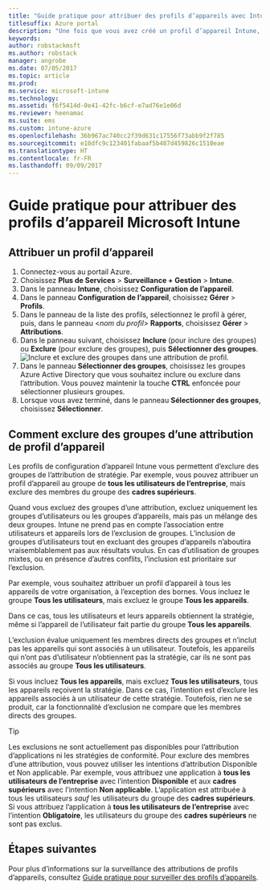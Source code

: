 ```yaml
---
title: "Guide pratique pour attribuer des profils d’appareils avec Intune"
titlesuffix: Azure portal
description: "Une fois que vous avez créé un profil d’appareil Intune, apprenez à l’attribuer à des appareils dans cette rubrique."
keywords: 
author: robstackmsft
ms.author: robstack
manager: angrobe
ms.date: 07/05/2017
ms.topic: article
ms.prod: 
ms.service: microsoft-intune
ms.technology: 
ms.assetid: f6f5414d-0e41-42fc-b6cf-e7ad76e1e06d
ms.reviewer: heenamac
ms.suite: ems
ms.custom: intune-azure
ms.openlocfilehash: 36b967ac740cc2f39d631c17556f73abb9f2f785
ms.sourcegitcommit: e10dfc9c123401fabaaf5b487d459826c1510eae
ms.translationtype: HT
ms.contentlocale: fr-FR
ms.lasthandoff: 09/09/2017
---
```

# <a name="how-to-assign-microsoft-intune-device-profiles"></a>Guide pratique pour attribuer des profils d’appareil Microsoft Intune

## <a name="assign-a-device-profile"></a>Attribuer un profil d’appareil

1. Connectez-vous au portail Azure.
2. Choisissez **Plus de Services** > **Surveillance + Gestion** > **Intune**.
3. Dans le panneau **Intune**, choisissez **Configuration de l’appareil**.
1. Dans le panneau **Configuration de l’appareil**, choisissez **Gérer** > **Profils**.
2. Dans le panneau de la liste des profils, sélectionnez le profil à gérer, puis, dans le panneau <*nom du profil*> **Rapports**, choisissez **Gérer** > **Attributions**.
3. Dans le panneau suivant, choisissez **Inclure** (pour inclure des groupes) ou **Exclure** (pour exclure des groupes), puis **Sélectionner des groupes**.
![Inclure et exclure des groupes dans une attribution de profil.](./media/group-include-exclude.png)
4. Dans le panneau **Sélectionner des groupes**, choisissez les groupes Azure Active Directory que vous souhaitez inclure ou exclure dans l’attribution. Vous pouvez maintenir la touche **CTRL** enfoncée pour sélectionner plusieurs groupes.
4. Lorsque vous avez terminé, dans le panneau **Sélectionner des groupes**, choisissez **Sélectionner**.



## <a name="how-to-exclude-groups-from-a-device-profile-assignment"></a>Comment exclure des groupes d’une attribution de profil d’appareil

Les profils de configuration d’appareil Intune vous permettent d’exclure des groupes de l’attribution de stratégie. Par exemple, vous pouvez attribuer un profil d’appareil au groupe de **tous les utilisateurs de l’entreprise**, mais exclure des membres du groupe des **cadres supérieurs**.

Quand vous excluez des groupes d’une attribution, excluez uniquement les groupes d’utilisateurs ou les groupes d’appareils, mais pas un mélange des deux groupes. Intune ne prend pas en compte l’association entre utilisateurs et appareils lors de l’exclusion de groupes. L’inclusion de groupes d’utilisateurs tout en excluant des groupes d’appareils n’aboutira vraisemblablement pas aux résultats voulus. En cas d’utilisation de groupes mixtes, ou en présence d’autres conflits, l’inclusion est prioritaire sur l’exclusion.

Par exemple, vous souhaitez attribuer un profil d’appareil à tous les appareils de votre organisation, à l’exception des bornes. Vous incluez le groupe **Tous les utilisateurs**, mais excluez le groupe **Tous les appareils**.

Dans ce cas, tous les utilisateurs et leurs appareils obtiennent la stratégie, même si l’appareil de l’utilisateur fait partie du groupe **Tous les appareils**. 

L’exclusion évalue uniquement les membres directs des groupes et n’inclut pas les appareils qui sont associés à un utilisateur. Toutefois, les appareils qui n’ont pas d’utilisateur n’obtiennent pas la stratégie, car ils ne sont pas associés au groupe **Tous les utilisateurs**. 

Si vous incluez **Tous les appareils**, mais excluez **Tous les utilisateurs**, tous les appareils reçoivent la stratégie. Dans ce cas, l’intention est d’exclure les appareils associés à un utilisateur de cette stratégie. Toutefois, rien ne se produit, car la fonctionnalité d’exclusion ne compare que les membres directs des groupes. 

>[!Tip]
>Les exclusions ne sont actuellement pas disponibles pour l’attribution d’applications ni les stratégies de conformité. Pour exclure des membres d’une attribution, vous pouvez utiliser les intentions d’attribution Disponible et Non applicable. Par exemple, vous attribuez une application à **tous les utilisateurs de l’entreprise** avec l’intention **Disponible** et aux **cadres supérieurs** avec l’intention **Non applicable**. L’application est attribuée à tous les utilisateurs *sauf* les utilisateurs du groupe des **cadres supérieurs**. Si vous attribuez l’application à **tous les utilisateurs de l’entreprise** avec l’intention **Obligatoire**, les utilisateurs du groupe des **cadres supérieurs** ne sont pas exclus.
 
    
## <a name="next-steps"></a>Étapes suivantes
Pour plus d’informations sur la surveillance des attributions de profils d’appareils, consultez [Guide pratique pour surveiller des profils d’appareils](device-profile-monitor.md).
